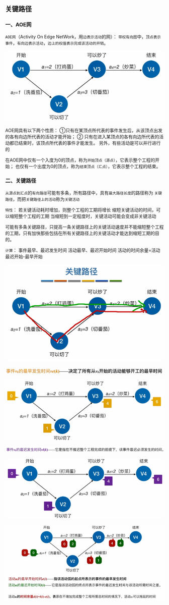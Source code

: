 ## 关键路径

### 一、AOE网

`AOE网`（Activity On Edge NetWork，用`边表示活动`的网）：
`带权有向图`中，`顶点表示事件`，`有向边表示活动`，`边上的权值表示完成该活动的开销`。

![uTools_1638194800008](images/uTools_1638194800008.png)

AOE网具有以下两个性质：
①只有在某顶点所代表的事件发生后，从该顶点出发的各有向边所代表的活动才能开始；
② 只有在进入某顶点的各有向边所代表的活动都已结束时，该顶点所代表的事件才能发生。
另外，有些活动是可以并行进行的

在AOE网中仅有一个入度为0的顶点，称为`开始顶点（源点）`，它表示整个工程的开始；
也仅有一个出度为0的顶点，称为`结束顶点（汇点）`，它表示整个工程的结束。

### 二、关键路径

`从源点到汇点`的`有向路径`可能有多条，所有路径中，具有`最大路径长度`的路径称为
`关键路径`，而把`关键路径上的活动`称为`关键活动`

`特性`：
若关键活动耗时增加，则整个工程的工期将增长
缩短关键活动的时间，可以缩短整个工程的工期
当缩短到一定程度时，关键活动可能会变成非关键活动

可能有多条关键路径，只提高一条关键路径上的关键活动速度并不能缩短整个工程的工期，只有加快那些包括在所有关键路径上的关键活动才能达到缩短工期的目的。

`计算`：
事件最早、最迟发生时间
活动最早、最迟开始时间
活动的时间余量=活动最迟开始-最早开始

![uTools_1638195067535](images/uTools_1638195067535.png)

![uTools_1638195535394](images/uTools_1638195535394.png)

![uTools_1638195638068](images/uTools_1638195638068.png)

![uTools_1638195751296](images/uTools_1638195751296.png)

![uTools_1638195723961](images/uTools_1638195723961.png)

![uTools_1638195438535](images/uTools_1638195438535.png)
